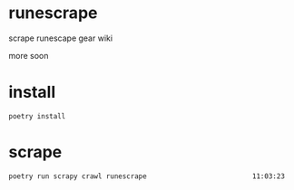 # runescrape
scrape runescape gear wiki

more soon

# install

```
poetry install
```

# scrape

```
poetry run scrapy crawl runescrape                          11:03:23
```
